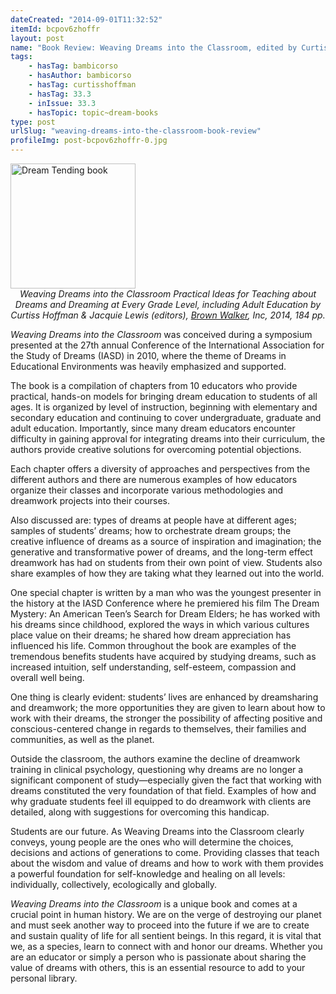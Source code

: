 ```yaml
---
dateCreated: "2014-09-01T11:32:52"
itemId: bcpov6zhoffr
layout: post
name: "Book Review: Weaving Dreams into the Classroom, edited by Curtiss Hoffman & Jacquie E. Lewis"
tags:
    - hasTag: bambicorso
    - hasAuthor: bambicorso
    - hasTag: curtisshoffman
    - hasTag: 33.3
    - inIssue: 33.3
    - hasTopic: topic~dream-books
type: post
urlSlug: "weaving-dreams-into-the-classroom-book-review"
profileImg: post-bcpov6zhoffr-0.jpg
---
```


<a href="http://www.brownwalker.com/book/1612337260">
<img src="../images/post-bcpov6zhoffr-0.jpg" width="200" height="auto" alt="Dream Tending book"/>
</a>
<!--nopreview--><div style="text-align:center"><i>Weaving Dreams into the Classroom Practical Ideas for Teaching about Dreams and Dreaming at Every Grade Level, including Adult Education by Curtiss Hoffman & Jacquie Lewis (editors), <a href="http://www.brownwalker.com/book/1612337260">Brown Walker</a>, Inc, 2014, 184 pp.</i></div><!--/nopreview-->

_Weaving Dreams into the Classroom_ was conceived during a symposium presented at the 27th annual Conference of the International Association for the Study of Dreams (IASD) in 2010, where the theme of Dreams in Educational Environments was heavily emphasized and supported.

The book is a compilation of chapters from 10 educators who provide practical, hands-on models for bringing dream education to students of all ages. It is organized by level of instruction, beginning with elementary and secondary education and continuing to cover undergraduate, graduate and adult education. Importantly, since many dream educators encounter difficulty in gaining approval for integrating dreams into their curriculum, the authors provide creative solutions for overcoming potential objections.

Each chapter offers a diversity of approaches and perspectives from the different authors and there are numerous examples of how educators organize their classes and incorporate various methodologies and dreamwork projects into their courses.

Also discussed are: types of dreams at people have at different ages; samples of students’ dreams; how to orchestrate dream groups; the creative influence of dreams as a source of inspiration and imagination; the generative and transformative power of dreams, and the long-term effect dreamwork has had on students from their own point of view. Students also share examples of how they are taking what they learned out into the world.

One special chapter is written by a man who was the youngest presenter in the history at the IASD Conference where he premiered his film The Dream Mystery: An American Teen’s Search for Dream Elders; he has worked with his dreams since childhood, explored the ways in which various cultures place value on their dreams; he shared how dream appreciation has influenced his life. Common throughout the book are examples of the tremendous benefits students have acquired by studying dreams, such as increased intuition, self understanding, self-esteem, compassion and overall well being.

One thing is clearly evident: students’ lives are enhanced by dreamsharing and dreamwork; the more opportunities they are given to learn about how to work with their dreams, the stronger the possibility of affecting positive and conscious-centered change in regards to themselves, their families and communities, as well as the planet.

Outside the classroom, the authors examine the decline of dreamwork training in clinical psychology, questioning why dreams are no longer a significant component of study—especially given the fact that working with dreams constituted the very foundation of that field. Examples of how and why graduate students feel ill equipped to do dreamwork with clients are detailed, along with suggestions for overcoming this handicap.

Students are our future. As Weaving Dreams into the Classroom clearly conveys, young people are the ones who will determine the choices, decisions and actions of generations to come. Providing classes that teach about the wisdom and value of dreams and how to work with them provides a powerful foundation for self-knowledge and healing on all levels: individually, collectively, ecologically and globally.

_Weaving Dreams into the Classroom_ is a unique book and comes at a crucial point in human history. We are on the verge of destroying our planet and must seek another way to proceed into the future if we are to create and sustain quality of life for all sentient beings. In this regard, it is vital that we, as a species, learn to connect with and honor our dreams. Whether you are an educator or simply a person who is passionate about sharing the value of dreams with others, this is an essential resource to add to your personal library.
